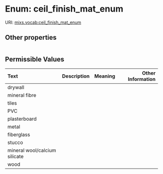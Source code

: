 
# Enum: ceil_finish_mat_enum




URI: [mixs.vocab:ceil_finish_mat_enum](https://w3id.org/mixs/vocab/ceil_finish_mat_enum)


## Other properties

|  |  |  |
| --- | --- | --- |

## Permissible Values

| Text | Description | Meaning | Other Information |
| :--- | :---: | :---: | ---: |
| drywall |  |  |  |
| mineral fibre |  |  |  |
| tiles |  |  |  |
| PVC |  |  |  |
| plasterboard |  |  |  |
| metal |  |  |  |
| fiberglass |  |  |  |
| stucco |  |  |  |
| mineral wool/calcium silicate |  |  |  |
| wood |  |  |  |

